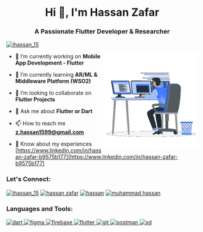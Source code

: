 <h1 align="center">Hi 👋, I'm Hassan Zafar</h1>
<h3 align="center">A Passionate Flutter Developer & Researcher</h3>

<p align="left"> <a href="https://twitter.com/ihassan_15" target="blank"><img src="https://img.shields.io/twitter/follow/ihassan_15?logo=twitter&style=for-the-badge" alt="ihassan_15" /></a> </p>

<picture> <img align="right" src="https://github.com/0xAbdulKhalid/0xAbdulKhalid/raw/main/assets/mdImages/Right_Side.gif" width = 250px></picture>

- 🔭 I’m currently working on **Mobile App Development - Flutter**

- 🌱 I’m currently learning **AR/ML & Middleware Platform (WSO2)**

- 👯 I’m looking to collaborate on **Flutter Projects**

- 💬 Ask me about **Flutter or Dart**

- 📫 How to reach me **z.hassan1599@gmail.com**

- 📄 Know about my experiences [https://www.linkedin.com/in/hassan-zafar-b9575b177](https://www.linkedin.com/in/hassan-zafar-b9575b177)

<h3 align="left">Let's Connect:</h3>
<p align="left">
<a href="https://twitter.com/ihassan_15" target="blank"><img align="center" src="https://raw.githubusercontent.com/rahuldkjain/github-profile-readme-generator/master/src/images/icons/Social/twitter.svg" alt="ihassan_15" height="30" width="40" /></a>
<a href="https://linkedin.com/in/hassan zafar" target="blank"><img align="center" src="https://raw.githubusercontent.com/rahuldkjain/github-profile-readme-generator/master/src/images/icons/Social/linked-in-alt.svg" alt="hassan zafar" height="30" width="40" /></a>
<a href="https://stackoverflow.com/users/hassan" target="blank"><img align="center" src="https://raw.githubusercontent.com/rahuldkjain/github-profile-readme-generator/master/src/images/icons/Social/stack-overflow.svg" alt="hassan" height="30" width="40" /></a>
<a href="https://fb.com/muhammad hassan" target="blank"><img align="center" src="https://raw.githubusercontent.com/rahuldkjain/github-profile-readme-generator/master/src/images/icons/Social/facebook.svg" alt="muhammad hassan" height="30" width="40" /></a>
</p>

<h3 align="left">Languages and Tools:</h3>
<p align="left"> <a href="https://dart.dev" target="_blank" rel="noreferrer"> <img src="https://www.vectorlogo.zone/logos/dartlang/dartlang-icon.svg" alt="dart" width="40" height="40"/> </a> <a href="https://www.figma.com/" target="_blank" rel="noreferrer"> <img src="https://www.vectorlogo.zone/logos/figma/figma-icon.svg" alt="figma" width="40" height="40"/> </a> <a href="https://firebase.google.com/" target="_blank" rel="noreferrer"> <img src="https://www.vectorlogo.zone/logos/firebase/firebase-icon.svg" alt="firebase" width="40" height="40"/> </a> <a href="https://flutter.dev" target="_blank" rel="noreferrer"> <img src="https://www.vectorlogo.zone/logos/flutterio/flutterio-icon.svg" alt="flutter" width="40" height="40"/> </a> <a href="https://git-scm.com/" target="_blank" rel="noreferrer"> <img src="https://www.vectorlogo.zone/logos/git-scm/git-scm-icon.svg" alt="git" width="40" height="40"/> </a> <a href="https://postman.com" target="_blank" rel="noreferrer"> <img src="https://www.vectorlogo.zone/logos/getpostman/getpostman-icon.svg" alt="postman" width="40" height="40"/> </a> <a href="https://www.adobe.com/products/xd.html" target="_blank" rel="noreferrer"> <img src="https://cdn.worldvectorlogo.com/logos/adobe-xd.svg" alt="xd" width="40" height="40"/> </a> </p>

